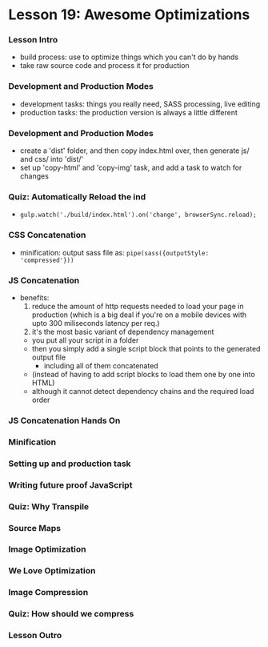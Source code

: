 # Lesson 19: Awesome Optimizations

### Lesson Intro
* build process: use to optimize things which you can't do by hands
* take raw source code and process it for production

### Development and Production Modes
* development tasks: things you really need, SASS processing, live editing
* production tasks: the production version is always a little different

### Development and Production Modes
* create a 'dist' folder, and then copy index.html over, then generate js/ and css/ into 'dist/'
* set up 'copy-html' and 'copy-img' task, and add a task to watch for changes

### Quiz: Automatically Reload the ind
* `gulp.watch('./build/index.html').on('change', browserSync.reload);`

### CSS Concatenation
* minification: output sass file as: `pipe(sass({outputStyle: 'compressed'}))`

### JS Concatenation
* benefits:
  1. reduce the amount of http requests needed to load your page in production
    (which is a big deal if you're on a mobile devices with upto 300 miliseconds latency per req.)
  2. it's the most basic variant of dependency management
    * you put all your script in a folder
    * then you simply add a single script block that points to the generated output file
      * including all of them concatenated
    * (instead of having to add script blocks to load them one by one into HTML)
    * although it cannot detect dependency chains and the required load order

### JS Concatenation Hands On

### Minification
### Setting up and production task
### Writing future proof JavaScript
### Quiz: Why Transpile
### Source Maps
### Image Optimization
### We Love Optimization
### Image Compression
### Quiz: How should we compress
### Lesson Outro
